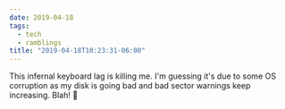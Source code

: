 ```yaml
---
date: 2019-04-18
tags:
  - tech
  - ramblings
title: "2019-04-18T10:23:31-06:00"
---
```

This infernal keyboard lag is killing me. I'm guessing it's due to some OS corruption as my disk is going bad and bad sector warnings keep increasing. Blah! :grimacing:
